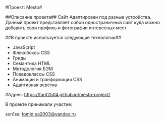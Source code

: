 #Проект: Mesto#

##Описание проекта##
Сайт Адаптирован под разные устройства.
Данный проект представляет собой одностраничный сайт куда можно добавить свои профиль и фотографии интересных мест

##В проекте используется следующие технологии##
- JavaScript
- Флексбоксы CSS
- Гриды
- Семантика HTML
- Методология БЭМ
- Псевдоклассы CSS
- Анимации и транформации CSS
- Адаптивная верстка

#Адрес: https://farit2504.github.io/mesto-project/

В проекте принимали участие:

son1ss: fomin.ea2003@yandex.ru
